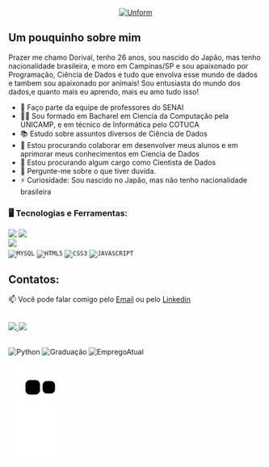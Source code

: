 <p align="center">
  <a href="https://github.com/Gaby-Lisboa">
    <img src="logo.png" height="250" width="250" alt="Unform" />
  </a>
</p>

<div dsplay="inline-block">



</div>



## Um pouquinho sobre mim

Prazer me chamo Dorival, tenho 26 anos, sou nascido do Japão, mas tenho nacionalidade brasileira, e moro em Campinas/SP e sou apaixonado por Programação, Ciência de Dados e tudo que envolva esse mundo de dados e tambem sou apaixonado por animais! Sou entusiasta do mundo dos dados,e quanto mais eu aprendo, mais eu amo tudo isso!

- 🔭 Faço parte da equipe de professores do SENAI
- 👨‍🎓 Sou formado em Bacharel em Ciencia da Computação pela UNICAMP, e em técnico de Informática pelo COTUCA
- 📚 Estudo sobre assuntos diversos de Ciência de Dados
- 👯 Estou procurando colaborar em desenvolver meus alunos e em aprimorar meus conhecimentos em Ciencia de Dados
- 🤔 Estou procurando algum cargo como Cientista de Dados
- 💬 Pergunte-me sobre o que tiver duvida.
- ⚡ Curiosidade: Sou nascido no Japão, mas não tenho nacionalidade brasileira


### 🖥️ Tecnologias e Ferramentas: 

<code><img  width="40px" src="https://cdn.jsdelivr.net/gh/devicons/devicon/icons/git/git-original.svg"/></code>
<code><img  width="40px" src="https://cdn.jsdelivr.net/gh/devicons/devicon@latest/icons/python/python-original.svg"/> </code>
<code><img  width="40px" src="https://cdn.jsdelivr.net/gh/devicons/devicon@latest/icons/java/java-original.svg"/> </code>
<code><img  width="40px" src="https://cdn.jsdelivr.net/gh/devicons/devicon/icons/mysql/mysql-original.svg" title = "MYSQL"/></code>
<code><img  width="40px" src="https://cdn.jsdelivr.net/gh/devicons/devicon/icons/html5/html5-original-wordmark.svg" title = "HTML5"/></code>
<code><img  width="40px" src="https://cdn.jsdelivr.net/gh/devicons/devicon/icons/css3/css3-original-wordmark.svg" title = "CSS3"/></code>
<code><img  width="40px" src="https://cdn.jsdelivr.net/gh/devicons/devicon/icons/javascript/javascript-original.svg" title = "JAVASCRIPT"/></code>
          
          
          
## Contatos:

📫 Você pode falar comigo pelo [Email](gabriellylisboaa@gmail.com) ou pelo [Linkedin](https://www.linkedin.com/in/gabrielly-lisboa-b2830621b/) 
</br>


<br/>


<div>
<a href="https://github.com/Gaby-Lisboa">
<img loading="lazy" height="180em" src="https://github-readme-stats.vercel.app/api/top-langs/?username=Gaby-Lisboa&layout=compact&langs_count=7&theme=dracula"/>
<img loading="lazy" height="180em" src="https://github-readme-stats.vercel.app/api?username=Gaby-Lisboa&show_icons=true&theme=dracula&include_all_commits=true&count_private=true"/>
</a>
</div>

<br/>

![Python](https://img.shields.io/badge/Python-avan%C3%A7ado-green)
![Graduação](https://img.shields.io/badge/Gradua%C3%A7%C3%A3o_Ciencia_da_Computa%C3%A7%C3%A3o-UNICAMP-green)
![EmpregoAtual](https://img.shields.io/badge/Professor-SENAI-green)



![Snake animation](https://github.com/Dorivis/Dorivis/blob/output/github-contribution-grid-snake.svg)